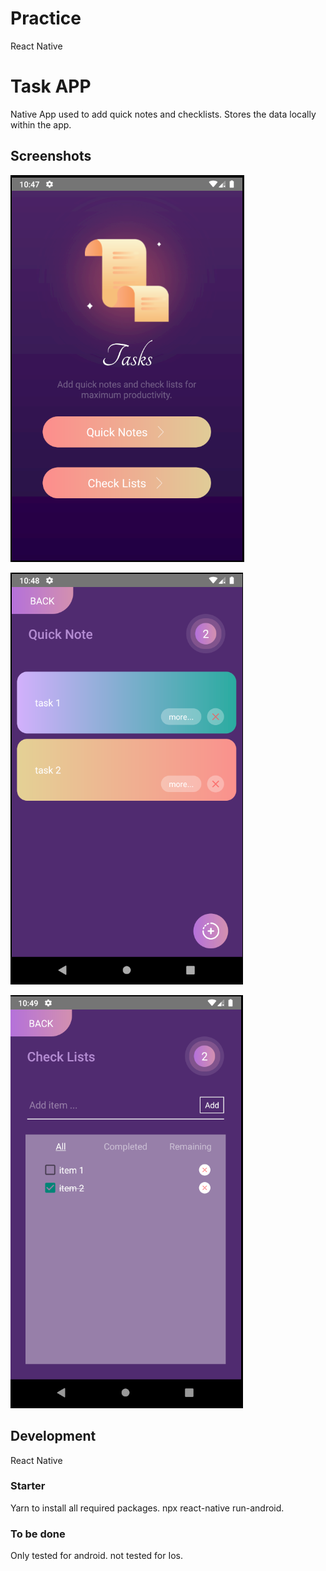 # Practice

React Native

# Task APP
Native App used to add quick notes and checklists. Stores the data locally within the app.

## Screenshots

![1](/screenshots/Home.png)

![2](/screenshots/Notes.png)

![3](/screenshots/Checklist.png)

## Development

React Native

### Starter

Yarn to install all required packages.
npx react-native run-android.

### To be done
Only tested for android.
not tested for Ios.

